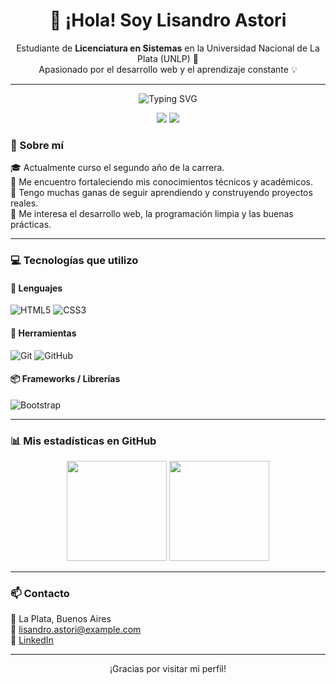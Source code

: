 <h1 align="center">👋 ¡Hola! Soy Lisandro Astori</h1>

<p align="center">
  Estudiante de <strong>Licenciatura en Sistemas</strong> en la Universidad Nacional de La Plata (UNLP) 📍<br>
  Apasionado por el desarrollo web y el aprendizaje constante 💡
</p>

---
<p align="center">
  <img src="https://readme-typing-svg.demolab.com?font=Fira+Code&pause=1000&color=7CF1FF&center=true&vCenter=true&multiline=true&width=435&lines=¡Hola!+Soy+Lisandro+Astori;Estudiante+de+Licenciatura+en+Sistemas;Apasionado+por+la+tecnología+y+el+aprendizaje+🚀" alt="Typing SVG" />
</p>

<p align="center">
  <a href="https://github.com/LisandroAstori"><img src="https://img.shields.io/badge/GitHub-181717?style=for-the-badge&logo=github&logoColor=white" /></a>
  <a href="https://www.linkedin.com/in/lisandro-astori"><img src="https://img.shields.io/badge/LinkedIn-0077B5?style=for-the-badge&logo=linkedin&logoColor=white" /></a>
</p>

### 🧠 Sobre mí

🎓 Actualmente curso el segundo año de la carrera.  
🌱 Me encuentro fortaleciendo mis conocimientos técnicos y académicos.  
🚀 Tengo muchas ganas de seguir aprendiendo y construyendo proyectos reales.  
🧩 Me interesa el desarrollo web, la programación limpia y las buenas prácticas.

---

### 💻 Tecnologías que utilizo

#### 🧾 Lenguajes
![HTML5](https://img.shields.io/badge/-HTML5-E34F26?style=flat-square&logo=html5&logoColor=white)
![CSS3](https://img.shields.io/badge/-CSS3-1572B6?style=flat-square&logo=css3)

#### 🧰 Herramientas
![Git](https://img.shields.io/badge/-Git-F05032?style=flat-square&logo=git&logoColor=white)
![GitHub](https://img.shields.io/badge/-GitHub-181717?style=flat-square&logo=github)

#### 📦 Frameworks / Librerías
![Bootstrap](https://img.shields.io/badge/-Bootstrap-7952B3?style=flat-square&logo=bootstrap)

---

### 📊 Mis estadísticas en GitHub

<div align="center">
  <img height="160em" src="https://github-readme-stats.vercel.app/api?username=LisandroAstori&show_icons=true&theme=tokyonight" />
  <img height="160em" src="https://github-readme-stats.vercel.app/api/top-langs/?username=LisandroAstori&layout=compact&theme=tokyonight" />
</div>

---

### 📫 Contacto

📍 La Plata, Buenos Aires  
📧 lisandro.astori@example.com  
💼 [LinkedIn](https://www.linkedin.com/in/lisandro-astori)

---

<p align="center">
  ¡Gracias por visitar mi perfil!
</p>
